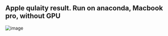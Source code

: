 ## Apple qulaity result. Run on anaconda, Macbook pro, without GPU
![image](https://github.com/user-attachments/assets/cf0d68c9-6bf2-4351-bafa-beca6ee2ee19)
